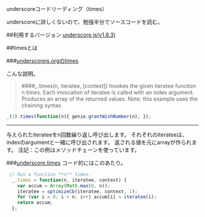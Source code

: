 underscoreコードリーディング（times）

underscoreに詳しくないので、勉強半分でソースコードを読む。



##利用するバージョン
[underscore.js(v1.8.3)](https://github.com/jashkenas/underscore/tree/1.8.3)


##timesとは


###[underscorejs.orgのtimes](http://underscorejs.org/#times)

こんな説明。
>####_.times(n, iteratee, [context]) 
>Invokes the given iteratee function n times. 
>Each invocation of iteratee is called with an index argument. 
>Produces an array of the returned values. 
>Note: this example uses the chaining syntax.



```javascript
_(3).times(function(n){ genie.grantWishNumber(n); });
```

------------- 
与えられたiterateeをn回数繰り返し呼び出します。
それぞれのiterateeは、indexのargumentと一緒に呼び出されます。
返される値を元にarrayが作られます。
注記：この例はメソッドチェーンを使っています。

###[underscore.times](https://github.com/jashkenas/underscore/blob/1.8.3/underscore.js#L1313)
コード的にはこのあたり。

```javascript
 // Run a function **n** times.
  _.times = function(n, iteratee, context) {
    var accum = Array(Math.max(0, n));
    iteratee = optimizeCb(iteratee, context, 1);
    for (var i = 0; i < n; i++) accum[i] = iteratee(i);
    return accum;
  };

```

